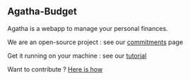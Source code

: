 ## Agatha-Budget

Agatha is a webapp to manage your personal finances. 

We are an open-source project : see our [commitments](https://agatha-budget.fr/open/) page

Get it running on your machine : see our [tutorial](https://doc.agatha-budget.fr/tutorial/dev_setup/)

Want to contribute ? [Here is how](https://doc.agatha-budget.fr/explanation/contribute/)